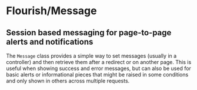 # Flourish/Message
## Session based messaging for page-to-page alerts and notifications

The `Message` class provides a simple way to set messages (usually in a controller) and then retrieve them after a redirect or on another page.  This is useful when showing success and error messages, but can also be used for basic alerts or informational pieces that might be raised in some conditions and only shown in others across multiple requests.

